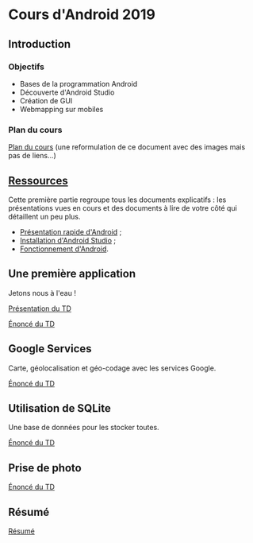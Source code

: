 # Cours d'Android 2019

## Introduction

### Objectifs

* Bases de la programmation Android
* Découverte d'Android Studio
* Création de GUI
* Webmapping sur mobiles

### Plan du cours

[Plan du cours](plan_du_cours.pdf) (une reformulation de ce document avec des images mais pas de liens...)

## [Ressources](1_ressources)

Cette première partie regroupe tous les documents explicatifs : les présentations vues en cours et des documents à lire de votre côté qui détaillent un peu plus.

* [Présentation rapide d'Android](1_ressources/1_presentation_android.pdf) ;
* [Installation d'Android Studio](1_ressources/0_installation_android_studio.md) ;
* [Fonctionnement d'Android](1_ressources/2_fonctionnement_android.md).

## Une première application

Jetons nous à l'eau !

[Présentation du TD](1_ressources/3_premiere_application.pdf)

[Énoncé du TD](2_premiere_application/README.md)

## Google Services

Carte, géolocalisation et géo-codage avec les services Google.

[Énoncé du TD](3_google_services/README.md)

## Utilisation de SQLite

Une base de données pour les stocker toutes.

[Énoncé du TD](4_sqlite/README.md)

## Prise de photo

[Énoncé du TD](5_photo/README.md)

## Résumé

[Résumé](7_resume/README.md)
